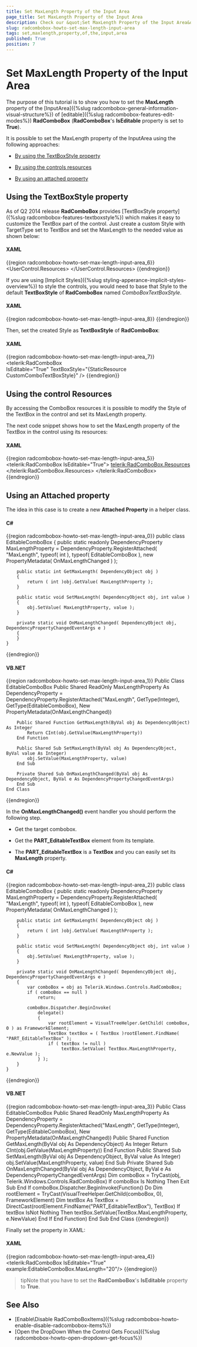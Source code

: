 ```yaml
---
title: Set MaxLength Property of the Input Area
page_title: Set MaxLength Property of the Input Area
description: Check our &quot;Set MaxLength Property of the Input Area&quot; documentation article for the RadComboBox {{ site.framework_name }} control.
slug: radcombobox-howto-set-max-length-input-area
tags: set,maxlength,property,of,the,input,area
published: True
position: 7
---
```


# Set MaxLength Property of the Input Area

The purpose of this tutorial is to show you how to set the __MaxLength__ property of the [InputArea]({%slug radcombobox-general-information-visual-structure%}) of [editable]({%slug radcombobox-features-edit-modes%}) __RadComboBox__ (__RadComboBox__'s __IsEditable__ property is set to __True__).

It is possible to set the MaxLength property of the InputArea using the following approaches: 

* [By using the TextBoxStyle property](#using-the-textboxstyle-property)

* [By using the controls resources](#using-the-control-resources)

* [By using an attached property](#using-an-attached-property)

## Using the TextBoxStyle property

As of Q2 2014 release __RadComboBox__ provides [TextBoxStyle property]({%slug radcombobox-features-textboxstyle%}) which makes it easy to customize the TextBox part of the control. Just create a custom Style with TargetType set to TextBox and set the MaxLength to the needed value as shown below:

#### __XAML__
 
{{region radcombobox-howto-set-max-length-input-area_6}}
	<UserControl.Resources>
		<Style TargetType="TextBox" x:Key="CustomComboTextBoxStyle">
			<Setter Property="MaxLength" Value="5" />
		</Style>
	</UserControl.Resources>
{{endregion}}

If you are using [Implicit Styles]({%slug styling-apperance-implicit-styles-overview%}) to style the controls, you would need to base that Style to the default __TextBoxStyle__ of __RadComboBox__ named _ComboBoxTextBoxStyle_.

#### __XAML__

{{region radcombobox-howto-set-max-length-input-area_8}}
	<Style TargetType="TextBox" x:Key="CustomComboTextBoxStyle" BasedOn="{StaticResource ComboBoxTextBoxStyle}">
		...
	</Style>
{{endregion}}

Then, set the created Style as __TextBoxStyle__ of __RadComboBox__:

#### __XAML__
 
{{region radcombobox-howto-set-max-length-input-area_7}}
	<telerik:RadComboBox 		
		IsEditable="True" 
		TextBoxStyle="{StaticResource CustomComboTextBoxStyle}" />
{{endregion}}

## Using the control Resources

By accessing the ComboBox resources it is possible to modify the Style of the TextBox in the control and set its MaxLength property.

The next code snippet shows how to set the MaxLength property of the TextBox in the control using its resources:

#### __XAML__

{{region radcombobox-howto-set-max-length-input-area_5}}
	<telerik:RadComboBox IsEditable="True">
	    <telerik:RadComboBox.Resources>
	        <Style TargetType="TextBox">
	            <Setter Property="MaxLength" Value="5" />
	        </Style>
	    </telerik:RadComboBox.Resources>
	</telerik:RadComboBox>
{{endregion}}

## Using an Attached property

The idea in this case is to create a new __Attached Property__ in a helper class.

#### __C#__

{{region radcombobox-howto-set-max-length-input-area_0}}
	public class EditableComboBox
	{
	    public static readonly DependencyProperty MaxLengthProperty =
	        DependencyProperty.RegisterAttached( "MaxLength", typeof( int ), typeof( EditableComboBox ), new PropertyMetadata( OnMaxLengthChanged ) );
	
	    public static int GetMaxLength( DependencyObject obj )
	    {
	        return ( int )obj.GetValue( MaxLengthProperty );
	    }
	
	    public static void SetMaxLength( DependencyObject obj, int value )
	    {
	        obj.SetValue( MaxLengthProperty, value );
	    }
	
	    private static void OnMaxLengthChanged( DependencyObject obj, DependencyPropertyChangedEventArgs e )
	    {
	    }
	}
{{endregion}}

#### __VB.NET__

{{region radcombobox-howto-set-max-length-input-area_1}}
	Public Class EditableComboBox
	    Public Shared ReadOnly MaxLengthProperty As DependencyProperty = DependencyProperty.RegisterAttached("MaxLength", GetType(Integer), GetType(EditableComboBox), New PropertyMetadata(OnMaxLengthChanged))
	
	    Public Shared Function GetMaxLength(ByVal obj As DependencyObject) As Integer
	        Return CInt(obj.GetValue(MaxLengthProperty))
	    End Function
	
	    Public Shared Sub SetMaxLength(ByVal obj As DependencyObject, ByVal value As Integer)
	        obj.SetValue(MaxLengthProperty, value)
	    End Sub
	
	    Private Shared Sub OnMaxLengthChanged(ByVal obj As DependencyObject, ByVal e As DependencyPropertyChangedEventArgs)
	    End Sub
	End Class
{{endregion}}

In the __OnMaxLengthChanged()__ event handler you should perform the following step.

* Get the target combobox.

* Get the __PART_EditableTextBox__ element from its template.

* The __PART_EditableTextBox__ is a __TextBox__ and you can easily set its __MaxLength__ property.

#### __C#__

{{region radcombobox-howto-set-max-length-input-area_2}}
	public class EditableComboBox
	{
	    public static readonly DependencyProperty MaxLengthProperty =
	        DependencyProperty.RegisterAttached( "MaxLength", typeof( int ), typeof( EditableComboBox ), new PropertyMetadata( OnMaxLengthChanged ) );
	
	    public static int GetMaxLength( DependencyObject obj )
	    {
	        return ( int )obj.GetValue( MaxLengthProperty );
	    }
	
	    public static void SetMaxLength( DependencyObject obj, int value )
	    {
	        obj.SetValue( MaxLengthProperty, value );
	    }
	
	    private static void OnMaxLengthChanged( DependencyObject obj, DependencyPropertyChangedEventArgs e )
	    {
	        var comboBox = obj as Telerik.Windows.Controls.RadComboBox;
	        if ( comboBox == null )
	            return;
	
	        comboBox.Dispatcher.BeginInvoke(
	            delegate()
	            {
	                var rootElement = VisualTreeHelper.GetChild( comboBox, 0 ) as FrameworkElement;
	                TextBox textBox = ( TextBox )rootElement.FindName( "PART_EditableTextBox" );
	                if ( textBox != null )
	                     textBox.SetValue( TextBox.MaxLengthProperty, e.NewValue );
	            } );
	    }
	}
{{endregion}}



#### __VB.NET__

{{region radcombobox-howto-set-max-length-input-area_3}}
	Public Class EditableComboBox
	    Public Shared ReadOnly MaxLengthProperty As DependencyProperty = DependencyProperty.RegisterAttached("MaxLength", GetType(Integer), GetType(EditableComboBox), New PropertyMetadata(OnMaxLengthChanged))
	    Public Shared Function GetMaxLength(ByVal obj As DependencyObject) As Integer
	        Return CInt(obj.GetValue(MaxLengthProperty))
	    End Function
	    Public Shared Sub SetMaxLength(ByVal obj As DependencyObject, ByVal value As Integer)
	        obj.SetValue(MaxLengthProperty, value)
	    End Sub
	    Private Shared Sub OnMaxLengthChanged(ByVal obj As DependencyObject, ByVal e As DependencyPropertyChangedEventArgs)
	        Dim comboBox = TryCast(obj, Telerik.Windows.Controls.RadComboBox)
	        If comboBox Is Nothing Then
	            Exit Sub
	        End If
	        comboBox.Dispatcher.BeginInvoke(Function() Do
	            Dim rootElement = TryCast(VisualTreeHelper.GetChild(comboBox, 0), FrameworkElement)
	            Dim textBox As TextBox = DirectCast(rootElement.FindName("PART_EditableTextBox"), TextBox)
	            If textBox IsNot Nothing Then
	                textBox.SetValue(TextBox.MaxLengthProperty, e.NewValue)
	            End If 
	       End Function)
	    End Sub
	End Class
{{endregion}}

Finally set the property in XAML:

#### __XAML__

{{region radcombobox-howto-set-max-length-input-area_4}}
	<telerik:RadComboBox IsEditable="True" example:EditableComboBox.MaxLength="20"/>
{{endregion}}

>tipNote that you have to set the __RadComboBox__'s __IsEditable__ property to __True__.

## See Also  
 * [Enable\Disable RadComboBoxItems]({%slug radcombobox-howto-enable-disable-radcombobox-items%})
 * [Open the DropDown When the Control Gets Focus]({%slug radcombobox-howto-open-dropdown-get-focus%}) 